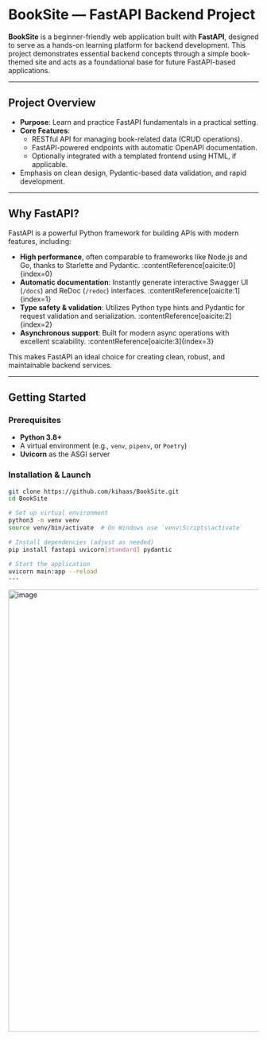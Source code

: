 # BookSite — FastAPI Backend Project

**BookSite** is a beginner-friendly web application built with **FastAPI**, designed to serve as a hands-on learning platform for backend development. This project demonstrates essential backend concepts through a simple book-themed site and acts as a foundational base for future FastAPI-based applications.

---

##  Project Overview

- **Purpose**: Learn and practice FastAPI fundamentals in a practical setting.
- **Core Features**:
  - RESTful API for managing book-related data (CRUD operations).
  - FastAPI-powered endpoints with automatic OpenAPI documentation.
  - Optionally integrated with a templated frontend using HTML, if applicable.
- Emphasis on clean design, Pydantic-based data validation, and rapid development.

---

##  Why FastAPI?

FastAPI is a powerful Python framework for building APIs with modern features, including:

- **High performance**, often comparable to frameworks like Node.js and Go, thanks to Starlette and Pydantic. :contentReference[oaicite:0]{index=0}
- **Automatic documentation**: Instantly generate interactive Swagger UI (`/docs`) and ReDoc (`/redoc`) interfaces. :contentReference[oaicite:1]{index=1}
- **Type safety & validation**: Utilizes Python type hints and Pydantic for request validation and serialization. :contentReference[oaicite:2]{index=2}
- **Asynchronous support**: Built for modern async operations with excellent scalability. :contentReference[oaicite:3]{index=3}

This makes FastAPI an ideal choice for creating clean, robust, and maintainable backend services.

---

##  Getting Started

### Prerequisites

- **Python 3.8+**
- A virtual environment (e.g., `venv`, `pipenv`, or `Poetry`)
- **Uvicorn** as the ASGI server

### Installation & Launch

```bash
git clone https://github.com/kihaas/BookSite.git
cd BookSite

# Set up virtual environment
python3 -m venv venv
source venv/bin/activate  # On Windows use `venv\Scripts\activate`

# Install dependencies (adjust as needed)
pip install fastapi uvicorn[standard] pydantic

# Start the application
uvicorn main:app --reload
---
```

<img width="1599" height="890" alt="image" src="https://github.com/user-attachments/assets/d06a4ab9-723d-49d7-9601-c7866000e24b" />


